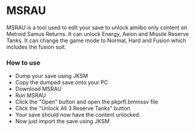 # MSRAU #

MSRAU is a tool used to edit your save to unlock amiibo only content on Metroid Samus Returns.
It can unlock Energy, Aeion and Missile Reserve Tanks.
It can change the game mode to Normal, Hard and Fusion which includes the fusion suit.

### How to use ###
* Dump your save using JKSM
* Copy the dumped save onto your PC
* Download MSRAU
* Run MSRAU
* Click the "Open" button and open the pkprfl.bmmssv file
* Click the "Unlock All 3 Reserve Tanks" button
* Your save should now have the content unlocked. 
* Now just import the save using JKSM